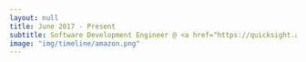 ```yaml
---
layout: null
title: June 2017 - Present
subtitle: Software Development Engineer @ <a href="https://quicksight.aws/" target="_blank">Amazon</a> Seattle, WA
image: "img/timeline/amazon.png"
---
```

